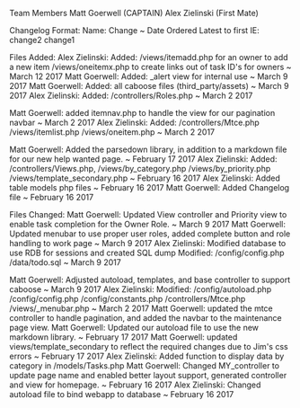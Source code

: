Team Members
Matt Goerwell  (CAPTAIN)
Alex Zielinski (First Mate)

Changelog Format:
Name: Change ~ Date
Ordered Latest to first
IE:
change2
change1

Files Added:
Alex Zielinski: Added:  /views/itemadd.php for an owner to add a new item
						/views/oneitemx.php to create links out of task ID's for owners ~ March 12 2017
Matt Goerwell:  Added: _alert view for internal use ~ March 9 2017
Matt Goerwell:  Added: all caboose files (third_party/assets) ~ March 9 2017
Alex Zielinski: Added: /controllers/Roles.php ~ March 2 2017
							
Matt Goerwell: added itemnav.php to handle the view for our pagination navbar ~ March 2 2017
Alex Zielinski: Added:  /controllers/Mtce.php
						/views/itemlist.php
						/views/oneitem.php ~ March 2 2017

Matt Goerwell: Added the parsedown library, in addition to a markdown file for our new help wanted page. ~ February 17 2017
Alex Zielinski: Added: 	/controllers/Views.php, 
						/views/by_category.php
						/views/by_priority.php
						/views/template_secondary.php ~ February 16 2017
Alex Zielinski: Added table models php files ~ February 16 2017
Matt Goerwell: Added Changelog file ~ February 16 2017


Files Changed:
Matt Goerwell:  Updated View controller and Priority view to enable task completion for the Owner Role. ~ March 9 2017
Matt Goerwell:  Updated menubar to use proper user roles, added complete button and role handling to work page ~ March 9 2017
Alex Zielinski: Modified database to use RDB for sessions and created SQL dump
				Modified:	/config/config.php
							/data/todo.sql ~ March 9 2017
							
Matt Goerwell:  Adjusted autoload, templates, and base controller to support caboose ~ March 9 2017
Alex Zielinski: Modified:	/config/autoload.php
							/config/config.php
							/config/constants.php
							/controllers/Mtce.php
							/views/_menubar.php ~ March 2 2017
Matt Goerwell:  updated the mtce controller to handle pagination, and added the navbar to the maintenance page view. 
Matt Goerwell:  Updated our autoload file to use the new markdown library. ~ February 17 2017
Matt Goerwell:  updated views/template_secondary to reflect the required changes due to Jim's css errors ~ February 17 2017
Alex Zielinski: Added function to display data by category in /models/Tasks.php
Matt Goerwell:  Changed MY_controller to update page name and enabled better layout support, generated controller and view for homepage. ~ February 16 2017
Alex Zielinski: Changed autoload file to bind webapp to database ~ February 16 2017
